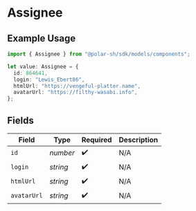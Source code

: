 # Assignee

## Example Usage

```typescript
import { Assignee } from "@polar-sh/sdk/models/components";

let value: Assignee = {
  id: 864641,
  login: "Lewis_Ebert86",
  htmlUrl: "https://vengeful-platter.name",
  avatarUrl: "https://filthy-wasabi.info",
};
```

## Fields

| Field              | Type               | Required           | Description        |
| ------------------ | ------------------ | ------------------ | ------------------ |
| `id`               | *number*           | :heavy_check_mark: | N/A                |
| `login`            | *string*           | :heavy_check_mark: | N/A                |
| `htmlUrl`          | *string*           | :heavy_check_mark: | N/A                |
| `avatarUrl`        | *string*           | :heavy_check_mark: | N/A                |